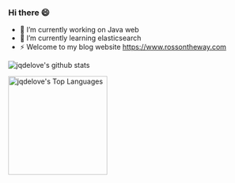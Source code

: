 ### Hi there 😄

<!--
**jqdelove/jqdelove** is a ✨ _special_ ✨ repository because its `README.md` (this file) appears on your GitHub profile.

Here are some ideas to get you started:

-->

- 🔭 I’m currently working on Java web
- 🌱 I’m currently learning elasticsearch
- ⚡ Welcome to my blog website https://www.rossontheway.com
<!-- - 👯 I’m looking to collaborate on ... --> 
<!-- - 🤔 I’m looking for help with ... -->
<!-- - 💬 Ask me about ...
- 📫 How to reach me: ...
- 😄 Pronouns: ...
- ⚡ Fun fact: ...
--> 

![jqdelove's github stats](https://github-readme-stats.vercel.app/api?username=jqdelove&theme=onedark)

<a href="#"><img alt="jqdelove's Top Languages" src="https://github-readme-stats.vercel.app/api/top-langs/?username=jqdelove&langs_count=10&layout=compact&theme=react&hide_border=true&bg_color=0D1117&title_color=5ce1e6&icon_color=5ce1e6" height="200"/></a>

<br />

